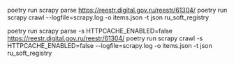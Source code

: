 poetry run scrapy parse https://reestr.digital.gov.ru/reestr/61304/
poetry run scrapy crawl --logfile=scrapy.log -o items.json -t json ru_soft_registry

poetry run scrapy parse -s HTTPCACHE_ENABLED=false https://reestr.digital.gov.ru/reestr/61304/
poetry run scrapy crawl -s HTTPCACHE_ENABLED=false --logfile=scrapy.log -o items.json -t json ru_soft_registry
